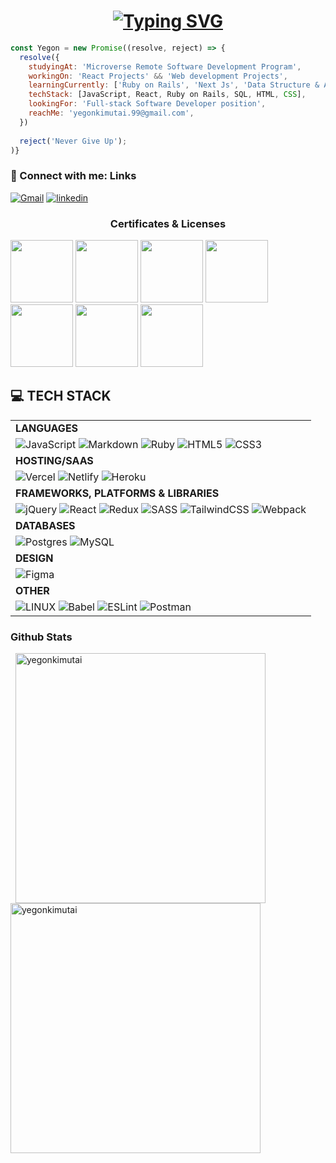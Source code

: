 <h1 align="center"><a href="https://git.io/typing-svg"><img src="https://readme-typing-svg.demolab.com?font=Fira+Code&weight=600&size=22&pause=700&width=435&lines=Hello+there+%2C+I'm+Yegon+%F0%9F%91%8B;A+Full-Stack+Software+Developer" alt="Typing SVG" /></a></h1>



```javascript
const Yegon = new Promise((resolve, reject) => {
  resolve({
    studyingAt: 'Microverse Remote Software Development Program',
    workingOn: 'React Projects' && 'Web development Projects',
    learningCurrently: ['Ruby on Rails', 'Next Js', 'Data Structure & Algorithms']
    techStack: [JavaScript, React, Ruby on Rails, SQL, HTML, CSS],
    lookingFor: 'Full-stack Software Developer position',
    reachMe: 'yegonkimutai.99@gmail.com',
  })
  
  reject('Never Give Up');
)}
```

### 🔗 Connect with me: Links

[![Gmail](https://img.shields.io/badge/Gmail-D14836?style=for-the-badge&logo=gmail&logoColor=white)](mailto:yegonkimutai.99@gmail.com)
[![linkedin](https://img.shields.io/badge/linkedin-0A66C2?style=for-the-badge&logo=linkedin&logoColor=white)](https://www.linkedin.com/in/brian-yegon-kim05/)

<h3 align="left" style="display: flex; justify-content: center; align-item: center;">Certificates & Licenses</h3>
 <p>
 <img src = "https://templates.images.credential.net/15790420725707015843039145125501.png" height='100' width='100'/>
  <img src = "https://templates.images.credential.net/15959755104909798720520579501098.png" height='100' width='100'/>
 <img src = "https://templates.images.credential.net/15790419775515809487933217124360.png" height='100' width='100'/>
 <img src = "https://templates.images.credential.net/15790420075846753839720457960174.png" height='100' width='100'/>
 <img src = "https://templates.images.credential.net/15790421063942253832023806501758.png" height='100' width='100'/>
 <img src = "https://templates.images.credential.net/16728372942152429761903126575649.png" height='100' width='100'/>
  <img src = "https://templates.images.credential.net/15834231169533149351764588695625.png" height='100' width='100'/>
</p>

<h2> 💻 TECH STACK </h2>
<div align="center">
  
|  |
|--------|
| **LANGUAGES** |
| ![JavaScript](https://img.shields.io/badge/javascript-%23323330.svg?style=for-the-badge&logo=javascript&logoColor=%23F7DF1E) ![Markdown](https://img.shields.io/badge/markdown-%23000000.svg?style=for-the-badge&logo=markdown&logoColor=white) ![Ruby](https://img.shields.io/badge/ruby-%23CC342D.svg?style=for-the-badge&logo=ruby&logoColor=white) ![HTML5](https://img.shields.io/badge/html5-%23E34F26.svg?style=for-the-badge&logo=html5&logoColor=white) ![CSS3](https://img.shields.io/badge/css3-%231572B6.svg?style=for-the-badge&logo=css3&logoColor=white) |
| **HOSTING/SAAS** |
| ![Vercel](https://img.shields.io/badge/vercel-%23000000.svg?style=for-the-badge&logo=vercel&logoColor=white) ![Netlify](https://img.shields.io/badge/netlify-%23000000.svg?style=for-the-badge&logo=netlify&logoColor=#00C7B7) ![Heroku](https://img.shields.io/badge/heroku-%23430098.svg?style=for-the-badge&logo=heroku&logoColor=white)  |
| **FRAMEWORKS, PLATFORMS & LIBRARIES** | 
|![jQuery](https://img.shields.io/badge/jquery-%230769AD.svg?style=for-the-badge&logo=jquery&logoColor=white) ![React](https://img.shields.io/badge/react-%2320232a.svg?style=for-the-badge&logo=react&logoColor=%2361DAFB) ![Redux](https://img.shields.io/badge/redux-%23593d88.svg?style=for-the-badge&logo=redux&logoColor=white) ![SASS](https://img.shields.io/badge/SASS-hotpink.svg?style=for-the-badge&logo=SASS&logoColor=white) ![TailwindCSS](https://img.shields.io/badge/tailwindcss-%2338B2AC.svg?style=for-the-badge&logo=tailwind-css&logoColor=white) ![Webpack](https://img.shields.io/badge/webpack-%238DD6F9.svg?style=for-the-badge&logo=webpack&logoColor=black) |
| **DATABASES**|
| ![Postgres](https://img.shields.io/badge/postgres-%23316192.svg?style=for-the-badge&logo=postgresql&logoColor=white) ![MySQL](https://img.shields.io/badge/mysql-%2300f.svg?style=for-the-badge&logo=mysql&logoColor=white) |
| **DESIGN** |
| ![Figma](https://img.shields.io/badge/figma-%23F24E1E.svg?style=for-the-badge&logo=figma&logoColor=white) |
| **OTHER** |
| ![LINUX](https://img.shields.io/badge/Linux-FCC624?style=for-the-badge&logo=linux&logoColor=black) ![Babel](https://img.shields.io/badge/Babel-F9DC3e?style=for-the-badge&logo=babel&logoColor=black) ![ESLint](https://img.shields.io/badge/ESLint-4B3263?style=for-the-badge&logo=eslint&logoColor=white) ![Postman](https://img.shields.io/badge/Postman-FF6C37?style=for-the-badge&logo=postman&logoColor=white) |
  
</div>

### Github Stats
<div>
<p>&nbsp;
  <img align="center" width="400" src="https://github-readme-stats.vercel.app/api?username=yegonkimutai&show_icons=true&locale=en" alt="yegonkimutai" />
  <img align="center" src="https://github-readme-streak-stats.herokuapp.com/?user=yegonkimutai&" alt="yegonkimutai" width="400"/>
  </p>
<div/>

